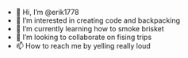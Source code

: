 - 👋 Hi, I’m @erik1778
- 👀 I’m interested in creating code and backpacking
- 🌱 I’m currently learning how to smoke brisket
- 💞️ I’m looking to collaborate on fising trips
- 📫 How to reach me by yelling really loud

<!---
erik1778/erik1778 is a ✨ special ✨ repository because its `README.md` (this file) appears on your GitHub profile.
You can click the Preview link to take a look at your changes.
--->
